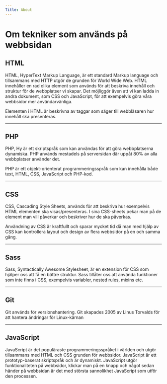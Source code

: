 ```yaml
---
Title: About
---
```


Om tekniker som används på webbsidan
==========================

HTML
---------------

HTML, HyperText Markup Language, är ett standard Markup language och tillsammans med HTTP utgör de grunden för World Wide Web.
HTML innehåller en rad olika element som används för att beskriva innehåll och struktur för de webbplatser vi skapar. Det möjliggör även att vi kan ladda in andra dokument, som CSS och JavaScript, för att exempelvis göra våra webbsidor mer användarvänliga.

Elementen i HTML är beskrivna av taggar som säger till webbläsaren hur innehåll ska presenteras.

------------------------------------------------------------------------------------------------------------------------
PHP
---------------

PHP, Hy är ett skriptspråk som kan användas för att göra webbplatserna dynamiska. PHP används mestadels på serversidan där uppåt 80% av alla webbplatser använder det.

PHP är ett objekt-orienterat programmeringsspråk som kan innehålla både text, HTML, CSS, JavaScript och PHP-kod.

------------------------------------------------------------------------------------------------------------------------
CSS
---------------

CSS, Cascading Style Sheets, används för att beskriva hur exempelvis HTML elementen ska visas/presenteras.
I sina CSS-sheets pekar man på de element man vill påverkar och beskriver hur de ska påverkas.

Användning av CSS är kraftfullt och sparar mycket tid då man med hjälp av CSS kan kontrollera layout och design av flera webbsidor på en och samma gång.

------------------------------------------------------------------------------------------------------------------------
Sass
---------------

Sass, Syntactically Awesome Stylesheet, är en extension för CSS som hjälper oss att få en bättre struktur.
Sass tillåter oss att använda funktioner som inte finns i CSS, exempelvis variabler, nested rules, mixins etc.

------------------------------------------------------------------------------------------------------------------------
Git
---------------

Git används för versionshantering. Git skapades 2005 av Linus Torvalds för att hantera ändringar för Linux-kärnan

------------------------------------------------------------------------------------------------------------------------
JavaScript
---------------

JavaScript är det populäraste programmeringsspråket i världen och utgör tillsammans med HTML och CSS grunden för webbsidor.
JavaScript är ett prototyp-baserat skriptspråk och är dynamiskt. JavaScript utgör funktionaliteten på webbsidor, klickar man på en knapp och något sedan händer på webbsidan är det med största sannolikhet JavaScript som utför den processen.
